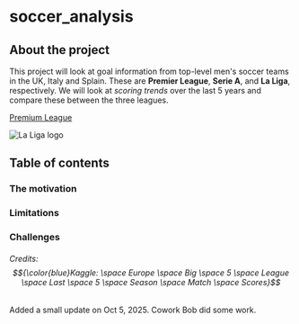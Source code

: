 # soccer_analysis  
## About the project
This project will look at goal information from top-level men's soccer teams in the UK, Italy and Splain. These are **Premier League**, **Serie A**, and **La Liga**, respectively. We will look at *scoring trends* over the last 5 years and compare these between the three leagues.

[Premium League](https://www.premierleague.com/en/)

![La Liga logo](https://assets.laliga.com/assets/logos/laliga-v/laliga-v-300x300.jpg)  

## Table of contents

### The motivation 

### Limitations

### Challenges

###### Credits: $${\color{blue}Kaggle: \space Europe \space Big \space 5 \space League \space Last \space 5 \space Season \space Match \space Scores}$$

Added a small update on Oct 5, 2025.
Cowork Bob did some work.
